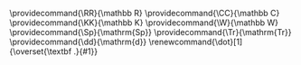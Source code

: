 \providecommand{\RR}{\mathbb R}
\providecommand{\CC}{\mathbb C}
\providecommand{\KK}{\mathbb K}
\providecommand{\W}{\mathbb W}
\providecommand{\Sp}{\mathrm{Sp}}
\providecommand{\Tr}{\mathrm{Tr}}
\providecommand{\dd}{\mathrm{d}}
\renewcommand{\dot}[1]{\overset{\textbf .}{#1}}
